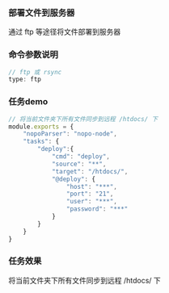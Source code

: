 ### 部署文件到服务器
通过 ftp 等途径将文件部署到服务器

### 命令参数说明
```js
// ftp 或 rsync
type: ftp

```

### 任务demo
```js
// 将当前文件夹下所有文件同步到远程 /htdocs/ 下
module.exports = {
    "nopoParser": "nopo-node",
    "tasks": {
        "deploy":{
            "cmd": "deploy",
            "source": "**",
            "target": "/htdocs/",
            "@deploy": {
                "host": "***",
                "port": "21",
                "user": "***",
                "password": "***"
            }
        }
    }
}
```

### 任务效果
将当前文件夹下所有文件同步到远程 /htdocs/ 下